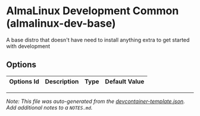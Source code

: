 
# AlmaLinux Development Common (almalinux-dev-base)

A base distro that doesn't have need to install anything extra to get started with development

## Options

| Options Id | Description | Type | Default Value |
|-----|-----|-----|-----|




---

_Note: This file was auto-generated from the [devcontainer-template.json](https://github.com/elibroftw/devcontainer-templates/blob/main/src/almalinux-dev-base/devcontainer-template.json).  Add additional notes to a `NOTES.md`._
